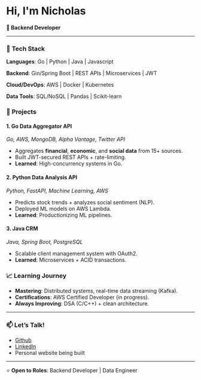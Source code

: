 # Hi, I'm Nicholas 
**🚀 Backend Developer** 

---

### 🔧 **Tech Stack**  
**Languages**: Go | Python | Java | Javascript

**Backend**: Gin/Spring Boot | REST APIs | Microservices | JWT  

**Cloud/DevOps**: AWS | Docker | Kubernetes  

**Data Tools**: SQL/NoSQL | Pandas | Scikit-learn  

### 🚀 **Projects**  

#### **1. Go Data Aggregator API**  
*Go, AWS, MongoDB, Alpha Vantage, Twitter API*  
- Aggregates **financial**, **economic**, and **social data** from 15+ sources.  
- Built JWT-secured REST APIs + rate-limiting.  
- **Learned**: High-concurrency systems in Go.  


#### **2. Python Data Analysis API**  
*Python, FastAPI, Machine Learning, AWS*  
- Predicts stock trends + analyzes social sentiment (NLP).  
- Deployed ML models on AWS Lambda.  
- **Learned**: Productionizing ML pipelines.  


#### **3. Java CRM**  
*Java, Spring Boot, PostgreSQL*  
- Scalable client management system with OAuth2.  
- **Learned**: Microservices + ACID transactions.  



### 📈 **Learning Journey**  
- **Mastering**: Distributed systems, real-time data streaming (Kafka).  
- **Certifications**: AWS Certified Developer (in progress).  
- **Always Improving**: DSA (C/C++) + clean architecture.  

---

### 📫 **Let’s Talk!**  
- [Github](https://github.com/nicolasgomezaragon)  
- [LinkedIn](https://www.linkedin.com/in/nigomeza/)  
- Personal website being built  

---

⭐ **Open to Roles**: Backend Developer | Data Engineer   
